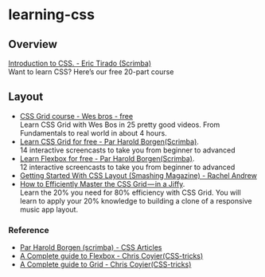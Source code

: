 # learning-css

## Overview
[Introduction to CSS. - Eric Tirado (Scrimba) ](https://scrimba.com/g/gintrotocss) <br/>Want to learn CSS? Here’s our free 20-part course


## Layout
* [CSS Grid course - Wes bros - free](https://cssgrid.io/)<br/>Learn CSS Grid with Wes Bos in 25 pretty good videos. From Fundamentals to real world in about 4 hours. 
* [Learn CSS Grid for free - Par Harold Borgen(Scrimba)](https://scrimba.com/g/gR8PTE). <br/>14 interactive screencasts to take you from beginner to advanced
* [Learn Flexbox for free - Par Harold Borgen(Scrimba)](https://scrimba.com/g/gflexbox). <br/>12 interactive screencasts to take you from beginner to advanced
* [Getting Started With CSS Layout (Smashing Magazine) - Rachel Andrew](https://www.smashingmagazine.com/2018/05/guide-css-layout/) 
* [How to Efficiently Master the CSS Grid — in a Jiffy](https://medium.com/flexbox-and-grids/how-to-efficiently-master-the-css-grid-in-a-jiffy-585d0c213577). <br/>Learn the 20% you need for 80% efficiency with CSS Grid.
You will learn to apply your 20% knowledge to building a clone of a responsive music app layout.

### Reference
* [Par Harold Borgen (scrimba) - CSS Articles](https://medium.com/@perborgen)
* [A Complete guide to Flexbox - Chris Coyier(CSS-tricks)](https://css-tricks.com/snippets/css/a-guide-to-flexbox/)
* [A Complete guide to Grid - Chris Coyier(CSS-tricks)](https://css-tricks.com/snippets/css/complete-guide-grid/)
